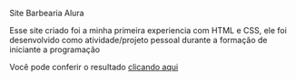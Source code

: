 Site Barbearia Alura

Esse site criado foi a minha primeira experiencia com HTML e CSS, ele foi desenvolvido como atividade/projeto pessoal durante a formação de iniciante a programação

Você pode conferir o resultado <a href="https://mitzdav.github.io/site-barbearia-alura/">clicando aqui</a>
